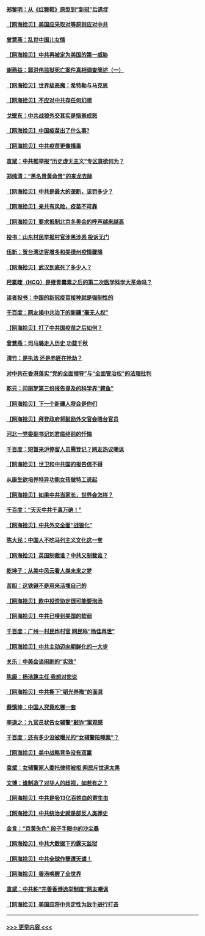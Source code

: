 #### [郑黎明：从《红舞鞋》原型到“新冠”后遗症](../pages/nsc993/n12890469.md?t=04201052) 
#### [【网海拾贝】美国应采取对等原则应对中共](../pages/nsc993/n12889176.md?t=04201052) 
#### [曾慧燕：乱世中国儿女情](../pages/nsc993/n12887931.md?t=04201052) 
#### [【网海拾贝】中共再被定为美国的第一威胁](../pages/nsc993/n12887580.md?t=04201052) 
#### [谢燕益：郭洪伟监狱死亡案件真相调查简述（一）](../pages/nsc993/n12885648.md?t=04201052) 
#### [【网海拾贝】世界级恶魔：希特勒与马克思](../pages/nsc993/n12884062.md?t=04201052) 
#### [【网海拾贝】不应对中共存任何幻想](../pages/nsc993/n12881460.md?t=04201052) 
#### [戈壁东：中共战狼外交其实是恼羞成怒](../pages/nsc993/n12880392.md?t=04201052) 
#### [【网海拾贝】中国疫苗出了什么事?](../pages/nsc993/n12879124.md?t=04201052) 
#### [【网海拾贝】中共疫苗更像播毒](../pages/nsc993/n12876631.md?t=04201052) 
#### [袁斌：中共推举报“历史虚无主义”专区意欲何为？](../pages/nsc993/n12876530.md?t=04201052) 
#### [郑纯清：“黑名贵黄命贵”的来龙去脉](../pages/nsc993/n12875589.md?t=04201052) 
#### [【网海拾贝】中共是最大的垄断，该罚多少？](../pages/nsc993/n12874006.md?t=04201052) 
#### [【网海拾贝】亲共有风险，疫苗不可靠](../pages/nsc993/n12872224.md?t=04201052) 
#### [【网海拾贝】要求抵制北京冬奥会的呼声越来越高](../pages/nsc993/n12868962.md?t=04201052) 
#### [投书：山东村民举报村官涉黑涉恶 投诉无门](../pages/nsc993/n12869726.md?t=04201052) 
#### [伍新：贺台湾访客增多和美德州疫情骤降](../pages/nsc993/n12865651.md?t=04201052) 
#### [【网海拾贝】武汉到底死了多少人？](../pages/nsc993/n12863707.md?t=04201052) 
#### [羟氯喹（HCQ）是继青霉素之后的第二次医学科学大革命吗？](../pages/nsc993/n12638564.md?t=04201052) 
#### [读者投书：中国的新冠疫苗接种就是强制性的](../pages/nsc993/n12859932.md?t=04201052) 
#### [千百度：网友揭中共治下的新疆“毫无人权”](../pages/nsc993/n12858385.md?t=04201052) 
#### [【网海拾贝】打了中共国疫苗之后如何？](../pages/nsc993/n12857866.md?t=04201052) 
#### [曾慧燕：司马璐走入历史 功载千秋](../pages/nsc993/n12856996.md?t=04201052) 
#### [清竹：是执法 还是赤匪在抢劫？](../pages/nsc993/n12856952.md?t=04201052) 
#### [对中共在香港落实“党的全面领导”与“全面管治权”的法理批判](../pages/nsc993/n12856929.md?t=04201052) 
#### [乾元：闫丽梦第三份报告提及的科学界“鳄鱼”](../pages/nsc993/n12855985.md?t=04201052) 
#### [【网海拾贝】下一个新疆人将会是你们](../pages/nsc993/n12855864.md?t=04201052) 
#### [【网海拾贝】拜登政府将鼓励外交官会晤台官员](../pages/nsc993/n12853615.md?t=04201052) 
#### [河北一党委副书记刘君临终前的忏悔](../pages/nsc993/n12849420.md?t=04201052) 
#### [千百度：短暂来沪停留人员需登记？网友热议嘲讽](../pages/nsc993/n12853497.md?t=04201052) 
#### [【网海拾贝】世卫和中共国的报告信不得](../pages/nsc993/n12850902.md?t=04201052) 
#### [从康生欲培养特异功能女孩做特工说起](../pages/nsc993/n12849289.md?t=04201052) 
#### [【网海拾贝】如果中共当家长，世界会怎样？](../pages/nsc993/n12848436.md?t=04201052) 
#### [千百度：“天灭中共千真万确！”](../pages/nsc993/n12845659.md?t=04201052) 
#### [【网海拾贝】中共外交全面“战狼化”](../pages/nsc993/n12845607.md?t=04201052) 
#### [陈大民：中国人不吃马列主义文化这一套](../pages/nsc993/n12842496.md?t=04201052) 
#### [【网海拾贝】英国制裁谁？中共又制裁谁？](../pages/nsc993/n12840909.md?t=04201052) 
#### [乾坤子：从美中风云看人类未来之梦](../pages/nsc993/n12840590.md?t=04201052) 
#### [苦胆：这铁锹不是用来活埋自己的](../pages/nsc993/n12839512.md?t=04201052) 
#### [【网海拾贝】欧中投资协定很可能要泡汤](../pages/nsc993/n12835122.md?t=04201052) 
#### [【网海拾贝】中共已嗅到美国的软弱](../pages/nsc993/n12832411.md?t=04201052) 
#### [千百度：广州一村民炸村官 网民称“杨佳再世”](../pages/nsc993/n12832380.md?t=04201052) 
#### [【网海拾贝】中共主动迈向朝鲜化的一大步](../pages/nsc993/n12829887.md?t=04201052) 
#### [关乐：中美会谈闹剧的“实效”](../pages/nsc993/n12826698.md?t=04201052) 
#### [陈康：杨洁篪主任  我想对您说](../pages/nsc993/n12826609.md?t=04201052) 
#### [【网海拾贝】中共撕下“韬光养晦”的面具](../pages/nsc993/n12826459.md?t=04201052) 
#### [蔡慎坤：中国人究竟吃哪一套](../pages/nsc993/n12826010.md?t=04201052) 
#### [李退之：九官员状告女辅警“敲诈”案观感](../pages/nsc993/n12823984.md?t=04201052) 
#### [千百度：还有多少没被曝光的“女辅警陪睡案”？](../pages/nsc993/n12822136.md?t=04201052) 
#### [【网海拾贝】美中战略竞争没有双赢](../pages/nsc993/n12822105.md?t=04201052) 
#### [袁斌：女辅警家人委托律师被拒 网民斥世道太黑](../pages/nsc993/n12822004.md?t=04201052) 
#### [文博：谁制造了对华人的歧视，如若有之？](../pages/nsc993/n12821635.md?t=04201052) 
#### [【网海拾贝】中共是吸13亿百姓血的寄生虫](../pages/nsc993/n12819191.md?t=04201052) 
#### [【网海拾贝】中共统治史就是部反人类罪史](../pages/nsc993/n12816738.md?t=04201052) 
#### [金言：“京黄失色” 段子手眼中的沙尘暴](../pages/nsc993/n12815700.md?t=04201052) 
#### [【网海拾贝】中共大数据下的露天监狱](../pages/nsc993/n12811075.md?t=04201052) 
#### [【网海拾贝】中共全球作孽遭天谴！](../pages/nsc993/n12810258.md?t=04201052) 
#### [【网海拾贝】香港唤醒了全世界](../pages/nsc993/n12809100.md?t=04201052) 
#### [袁斌：中共称“完善香港选举制度”网友嘲讽](../pages/nsc993/n12808994.md?t=04201052) 
#### [【网海拾贝】美国应将中共定性为敌手进行打击](../pages/nsc993/n12806870.md?t=04201052) 

----
#### [ >>> 更早内容 <<< ](../indexes/nsc993-earlier.md)
